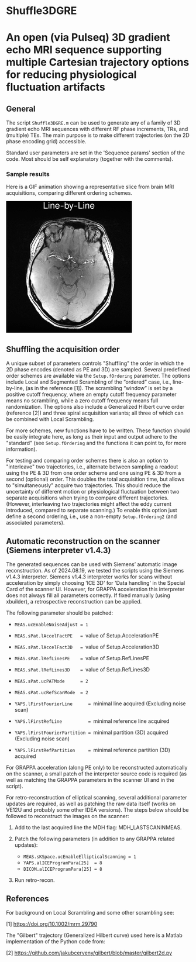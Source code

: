 # Shuffle3DGRE

# An open (via Pulseq) 3D gradient echo MRI sequence supporting multiple Cartesian trajectory options for reducing physiological fluctuation artifacts 

## General

The script `Shuffle3DGRE.m` can be used to generate any of a family of 3D gradient echo
MRI sequences with different RF phase increments, TRs, and (multiple) TEs.
The main purpose is to make different trajectories (on the 2D phase
encoding grid) accessible.

Standard user parameters are set in the 'Sequence params' section of the
code. Most should be self explanatory (together with the comments).

### Sample results

Here is a GIF animation showing a representative slice from brain MRI acquisitions, comparing different ordering schemes. 

![Comaprison of 4 different orderings - no zoom](https://github.com/RitaSchmidt/Shuffle3DGRE/blob/main/Sl24_ord_spiral_shuf_spiralandshuf_NoZoom-Annotated.gif?raw=true)

## Shuffling the acquisition order

A unique subset of parameters controls "Shuffling" the order in which the
2D phase encodes (denoted as PE and 3D) are sampled. Several predefined
order schemes are available via the `Setup.fOrdering` parameter. The
options include Local and Segmented Scrambling of the “ordered” case,
i.e., line-by-line, (as in the reference [1]). The scrambling “window” is
set by a positive cutoff frequency, where an empty cutoff frequency
parameter means no scrambling, while a zero cutoff frequency means full
randomization. The options also include a Generalized Hilbert curve order
(reference [2]) and three spiral acquisition variants; all three of which
can be combined with Local Scrambling.

For more schemes, new functions have to be written. These function should
be easily integrate here, as long as their input and output adhere to the
"standard" (see `Setup.fOrdering` and the functions it can point to, for
more information).

For testing and comparing order schemes there is also an option to
"interleave" two trajectories, i.e., alternate between sampling a readout
using the PE & 3D from one order scheme and one using PE & 3D from a
second (optional) order. This doubles the total acquisition time, but
allows to "simultaneously" acquire two trajectories. This should reduce
the uncertainty of different motion or physiological fluctuation between
two separate acquisitions when trying to compare different trajectories.
(However, interleaving two trajectories might affect the eddy current
introduced, compared to separate scanning.)
To enable this option just define a second ordering, i.e., use a
non-empty `Setup.fOrdering2` (and associated parameters).

## Automatic reconstruction on the scanner (Siemens interpreter v1.4.3)

The generated sequences can be used with Siemens’ automatic image
reconstruction. As of 2024.08.19, we tested the scripts using the Siemens
v1.4.3 interpreter. Siemens v1.4.3 interpreter works for scans without
acceleration by simply choosing 'ICE 3D' for 'Data handling' in the
Special Card of the scanner UI.  However, for GRAPPA acceleration this
interpreter does not always fill all parameters correctly. If fixed
manually (using xbuilder), a retrospective reconstruction can be applied.

The following parameter should be patched:

* `MEAS.ucEnableNoiseAdjust = 1`
* `MEAS.sPat.lAccelFactPE   = `value of Setup.AccelerationPE
* `MEAS.sPat.lAccelFact3D   = `value of Setup.Acceleration3D
* `MEAS.sPat.lRefLinesPE    = `value of Setup.RefLinesPE
* `MEAS.sPat.lRefLines3D    = `value of Setup.RefLines3D
* `MEAS.sPat.ucPATMode      = 2`
* `MEAS.sPat.ucRefScanMode  = 2`
  
* `YAPS.lFirstFourierLine      = `minimal line acquired (Excluding noise scan)
* `YAPS.lFirstRefLine          = `minimal reference line acquired
* `YAPS.lFirstFourierPartition = `minimal partition (3D) acquired 
                                (Excluding noise scan)
* `YAPS.lFirstRefPartition     = `minimal reference partition (3D) acquired

For GRAPPA acceleration (along PE only) to be reconstructed automatically
on the scanner, a small patch of the interpreter source code is required
(as well as matching the GRAPPA parameters in the scanner UI and in the
script). 

For retro-reconstruction of elliptical scanning, several additional
parameter updates are required, as well as patching the raw data itself
(works on VE12U and probably some other IDEA versions). The steps below
should be followed to reconstruct the images on the scanner:

1. Add to the last acquired line the MDH flag: MDH_LASTSCANINMEAS.

1. Patch the following parameters (in addition to any GRAPPA related
   updates):

   * `MEAS.sKSpace.ucEnableEllipticalScanning = 1`
   * `YAPS.alICEProgramPara[25]  = 8`
   * `DICOM.alICEProgramPara[25] = 8`

1. Run retro-recon.


## References


For background on Local Scrambling and some other scrambling see:

[1]  https://doi.org/10.1002/mrm.29790

The "Gilbert" trajectory (Generalized Hilbert curve) used here is a
Matlab implementation of the Python code from:

[2] https://github.com/jakubcerveny/gilbert/blob/master/gilbert2d.py
